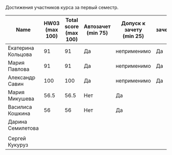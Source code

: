 Достижения участников курса за первый семестр.

| Name | HW03<br />(max 100) | Total score<br />(max 100) | Автозачет<br />(min 75) | Допуск к зачету<br />(min 25) | зачет |
|--------------------|------|--------------------------|--------------------------|-----------------------------|--------------|
| Екатерина Кольцова | 91                  | 91                         | Да                      | неприменимо                   | Да    |
| Мария Павлова      | 91                  | 91                         | Да                      | неприменимо                   | Да    |
| Александр Савин    | 100 | 100 | Да | неприменимо | Да |
| Мария Микушева | 56.5 | 56.5 | Нет | Да |       |
| Василиса Кошкина   | 56 | 56 | Нет | Да |       |
| Дарина Семилетова |                     |                            |                         |                               |       |
|  |  |  |  |  |  |
| Сергей Кукуруз |  |  |  |  |  |